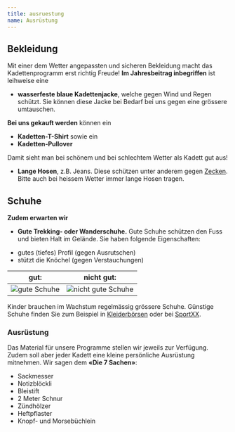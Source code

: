 ```yaml
---
title: ausruestung
name: Ausrüstung
---
```


## Bekleidung

Mit einer dem Wetter angepassten und sicheren Bekleidung macht das Kadettenprogramm erst richtig Freude! **Im Jahresbeitrag inbegriffen** ist leihweise eine

- **wasserfeste blaue Kadettenjacke**, welche gegen Wind und Regen schützt. Sie können diese Jacke bei Bedarf bei uns gegen eine grössere umtauschen.

**Bei uns gekauft werden** können ein

- **Kadetten-T-Shirt** sowie ein
- **Kadetten-Pullover**

Damit sieht man bei schönem und bei schlechtem Wetter als Kadett gut aus!

- **Lange Hosen**, z.B. Jeans. Diese schützen unter anderem gegen [Zecken](http://www.zecken.ch). Bitte auch bei heissem Wetter immer lange Hosen tragen.

## Schuhe

**Zudem erwarten wir**

- **Gute Trekking- oder Wanderschuhe.** Gute Schuhe schützen den Fuss und bieten Halt im Gelände. Sie haben folgende Eigenschaften:

* gutes (tiefes) Profil (gegen Ausrutschen)
* stützt die Knöchel (gegen Verstauchungen)

| gut:                                             | nicht gut:                                                   |
| ------------------------------------------------ | ------------------------------------------------------------ |
| ![gute Schuhe](/static/gute_schuhe.787d1aeb.jpg) | ![nicht gute Schuhe](/static/nicht_gute_schuhe.46f7f8c4.jpg) |

Kinder brauchen im Wachstum regelmässig grössere Schuhe. Günstige Schuhe finden Sie zum Beispiel in [Kleiderbörsen](http://www.kindex.ch) oder bei [SportXX](http://www.sportxx.ch).

### Ausrüstung

Das Material für unsere Programme stellen wir jeweils zur Verfügung. Zudem soll aber jeder Kadett eine kleine persönliche Ausrüstung mitnehmen. Wir sagen dem **«Die 7 Sachen»**:

- Sackmesser
- Notizblöckli
- Bleistift
- 2 Meter Schnur
- Zündhölzer
- Heftpflaster
- Knopf- und Morsebüchlein
